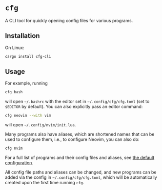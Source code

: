 # `cfg`

A CLI tool for quickly opening config files for various programs.

## Installation

On Linux:

```bash
cargo install cfg-cli
```

## Usage

For example, running

```bash
cfg bash
```

will open `~/.bashrc` with the editor set in `~/.config/cfg/cfg.toml` (set to `$EDITOR` by default). You can also explicitly pass an editor command:

```bash
cfg neovim --with vim
```

will open `~/.config/nvim/init.lua`.

Many programs also have aliases, which are shortened names that can be used to configure them, i.e., to configure Neovim, you can also do:

```bash
cfg nvim
```

For a full list of programs and their config files and aliases, see [the default configuration](https://github.com/vi013t/cfg/tree/main/src/default_config.toml).

All config file paths and aliases can be changed, and new programs can be added via the config in `~/.config/cfg/cfg.toml`, which will be automatically created upon the first time running `cfg`.
